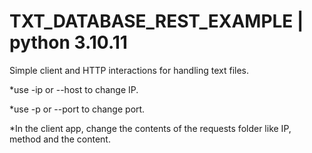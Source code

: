# TXT_DATABASE_REST_EXAMPLE | python 3.10.11
Simple client and HTTP interactions for handling text files.

<p>*use -ip or --host to change IP.</p>
<p>*use -p or --port to change port.</p>
<p>*In the client app, change the contents of the requests folder like IP, method and the content.</p>
